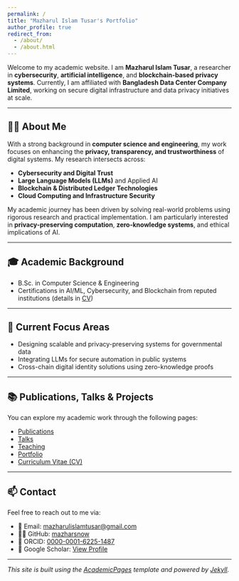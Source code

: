 ```yaml
---
permalink: /
title: "Mazharul Islam Tusar's Portfolio"
author_profile: true
redirect_from: 
  - /about/
  - /about.html
---
```



Welcome to my academic website. I am **Mazharul Islam Tusar**, a researcher in **cybersecurity**, **artificial intelligence**, and **blockchain-based privacy systems**. Currently, I am affiliated with **Bangladesh Data Center Company Limited**, working on secure digital infrastructure and data privacy initiatives at scale.

---

## 🧑‍💻 About Me

With a strong background in **computer science and engineering**, my work focuses on enhancing the **privacy, transparency, and trustworthiness** of digital systems. My research intersects across:

- **Cybersecurity and Digital Trust**
- **Large Language Models (LLMs)** and Applied AI
- **Blockchain & Distributed Ledger Technologies**
- **Cloud Computing and Infrastructure Security**

My academic journey has been driven by solving real-world problems using rigorous research and practical implementation. I am particularly interested in **privacy-preserving computation**, **zero-knowledge systems**, and ethical implications of AI.

---

## 🎓 Academic Background

- B.Sc. in Computer Science & Engineering  
- Certifications in AI/ML, Cybersecurity, and Blockchain from reputed institutions (details in [CV](/cv/))

---

## 📌 Current Focus Areas

- Designing scalable and privacy-preserving systems for governmental data
- Integrating LLMs for secure automation in public systems
- Cross-chain digital identity solutions using zero-knowledge proofs

---

## 📚 Publications, Talks & Projects

You can explore my academic work through the following pages:
- [Publications](/publications/)
- [Talks](/talks/)
- [Teaching](/teaching/)
- [Portfolio](/portfolio/)
- [Curriculum Vitae (CV)](/files/Updated_Academic_CV_Mazharul_Islam.pdf)

---

## 📫 Contact

Feel free to reach out to me via:
- 📧 Email: [mazharulislamtusar@gmail.com](mailto:mazharulislamtusar@gmail.com)
- 🧑‍💼 GitHub: [mazharsnow](https://github.com/mazharsnow)
- 🔗 ORCID: [0000-0001-6225-1487](https://orcid.org/0000-0001-6225-1487)
- 📖 Google Scholar: [View Profile](https://scholar.google.com/citations?user=LGE4nW4AAAAJ&hl=en)

---

_This site is built using the [AcademicPages](https://github.com/academicpages/academicpages.github.io) template and powered by [Jekyll](https://jekyllrb.com/)._

